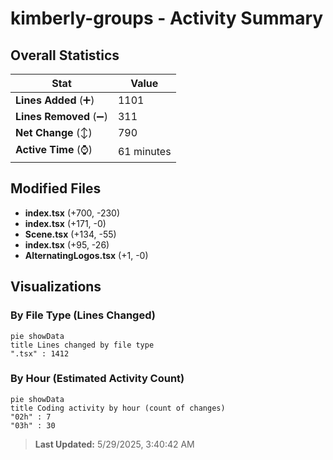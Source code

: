 # kimberly-groups - Activity Summary 

## Overall Statistics

| Stat                   | Value                                                             |
| ---------------------- | ----------------------------------------------------------------- |
| **Lines Added** (➕)   | 1101                                          |
| **Lines Removed** (➖) | 311                                        |
| **Net Change** (↕)    | 790                |
| **Active Time** (⌚)   | 61 minutes |


## Modified Files
- **index.tsx** (+700, -230)
- **index.tsx** (+171, -0)
- **Scene.tsx** (+134, -55)
- **index.tsx** (+95, -26)
- **AlternatingLogos.tsx** (+1, -0)

## Visualizations

### By File Type (Lines Changed)

```mermaid
pie showData
title Lines changed by file type
".tsx" : 1412
```

### By Hour (Estimated Activity Count)

```mermaid
pie showData
title Coding activity by hour (count of changes)
"02h" : 7
"03h" : 30
```


> **Last Updated:** 5/29/2025, 3:40:42 AM
